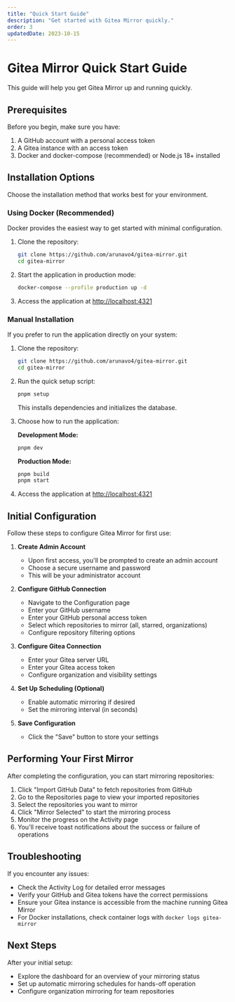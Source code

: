 ```yaml
---
title: "Quick Start Guide"
description: "Get started with Gitea Mirror quickly."
order: 3
updatedDate: 2023-10-15
---
```


<div class="mb-6">
  <h1 class="text-2xl font-bold text-foreground">Gitea Mirror Quick Start Guide</h1>
  <p class="text-muted-foreground mt-2">This guide will help you get Gitea Mirror up and running quickly.</p>
</div>

## Prerequisites

Before you begin, make sure you have:

1. <span class="font-semibold text-foreground">A GitHub account with a personal access token</span>
2. <span class="font-semibold text-foreground">A Gitea instance with an access token</span>
3. <span class="font-semibold text-foreground">Docker and docker-compose (recommended) or Node.js 18+ installed</span>

## Installation Options

Choose the installation method that works best for your environment.

### Using Docker (Recommended)

Docker provides the easiest way to get started with minimal configuration.

1. Clone the repository:
   ```bash
   git clone https://github.com/arunavo4/gitea-mirror.git
   cd gitea-mirror
   ```

2. Start the application in production mode:
   ```bash
   docker-compose --profile production up -d
   ```

3. Access the application at [http://localhost:4321](http://localhost:4321)

### Manual Installation

If you prefer to run the application directly on your system:

1. Clone the repository:
   ```bash
   git clone https://github.com/arunavo4/gitea-mirror.git
   cd gitea-mirror
   ```

2. Run the quick setup script:
   ```bash
   pnpm setup
   ```
   This installs dependencies and initializes the database.

3. Choose how to run the application:

   **Development Mode:**
   ```bash
   pnpm dev
   ```

   **Production Mode:**
   ```bash
   pnpm build
   pnpm start
   ```

4. Access the application at [http://localhost:4321](http://localhost:4321)

## Initial Configuration

Follow these steps to configure Gitea Mirror for first use:

1. **Create Admin Account**
   - Upon first access, you'll be prompted to create an admin account
   - Choose a secure username and password
   - This will be your administrator account

2. **Configure GitHub Connection**
   - Navigate to the Configuration page
   - Enter your GitHub username
   - Enter your GitHub personal access token
   - Select which repositories to mirror (all, starred, organizations)
   - Configure repository filtering options

3. **Configure Gitea Connection**
   - Enter your Gitea server URL
   - Enter your Gitea access token
   - Configure organization and visibility settings

4. **Set Up Scheduling (Optional)**
   - Enable automatic mirroring if desired
   - Set the mirroring interval (in seconds)

5. **Save Configuration**
   - Click the "Save" button to store your settings

## Performing Your First Mirror

After completing the configuration, you can start mirroring repositories:

1. Click "Import GitHub Data" to fetch repositories from GitHub
2. Go to the Repositories page to view your imported repositories
3. Select the repositories you want to mirror
4. Click "Mirror Selected" to start the mirroring process
5. Monitor the progress on the Activity page
6. You'll receive toast notifications about the success or failure of operations

## Troubleshooting

If you encounter any issues:

- Check the Activity Log for detailed error messages
- Verify your GitHub and Gitea tokens have the correct permissions
- Ensure your Gitea instance is accessible from the machine running Gitea Mirror
- For Docker installations, check container logs with `docker logs gitea-mirror`

## Next Steps

After your initial setup:

- Explore the dashboard for an overview of your mirroring status
- Set up automatic mirroring schedules for hands-off operation
- Configure organization mirroring for team repositories
